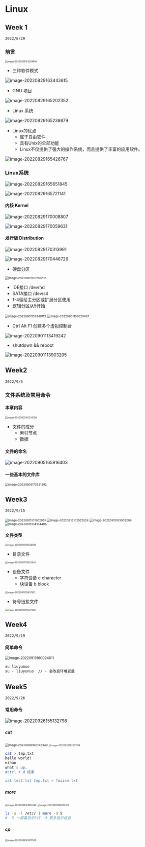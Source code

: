 # Linux

  

## Week 1

`2022/8/29`

### 前言

<img src="https://gitee.com/lynbz1018/image/raw/master/img/20220829163300.png" alt="image-20220829163259906" style="zoom:50%;" />

* 三种软件模式

![image-20220829163443615](https://gitee.com/lynbz1018/image/raw/master/img/20220829163444.png)



* GNU 项目

![image-20220829165202352](https://gitee.com/lynbz1018/image/raw/master/img/20220829165203.png)

* Linux 系统

![image-20220829165239879](https://gitee.com/lynbz1018/image/raw/master/img/20220829165240.png)

* Linux的优点
  * 属于自由软件
  * 具有Unix的全部功能
  * Linux不仅提供了强大的操作系统，而且提供了丰富的应用软件。

![image-20220829165426767](https://gitee.com/lynbz1018/image/raw/master/img/20220829165427.png)



### Linux系统

  

![image-20220829165651845](https://gitee.com/lynbz1018/image/raw/master/img/20220829165652.png)

   

![image-20220829165721141](https://gitee.com/lynbz1018/image/raw/master/img/20220829165722.png)

#### 内核 Kernel

![image-20220829170008807](https://gitee.com/lynbz1018/image/raw/master/img/20220829170009.png)

![image-20220829170059631](https://gitee.com/lynbz1018/image/raw/master/img/20220829170100.png)

 

#### 发行版 Distribution



![image-20220829170313991](https://gitee.com/lynbz1018/image/raw/master/img/20220829170315.png)

![image-20220829170446726](https://gitee.com/lynbz1018/image/raw/master/img/20220829170447.png)



* 硬盘分区

<img src="https://gitee.com/lynbz1018/image/raw/master/img/20220901103252.png" alt="image-20220901103250516" style="zoom:67%;" />

* IDE接口 /dev/hd
* SATA接口 /dev/sd
* 1-4留给主分区或扩展分区使用
* 逻辑分区从5开始

<img src="https://gitee.com/lynbz1018/image/raw/master/img/20220901103349.png" alt="image-20220901103348113" style="zoom:67%;" />

<img src="https://gitee.com/lynbz1018/image/raw/master/img/20220901103624.png" alt="image-20220901103623467" style="zoom:67%;" />

* Ctrl Alt F1 创建多个虚拟控制台

![image-20220901113419242](https://gitee.com/lynbz1018/image/raw/master/img/20220901113420.png)

* shutdown && reboot

![image-20220901113903205](https://gitee.com/lynbz1018/image/raw/master/img/20220901113904.png)



## Week2

`2022/9/5`

### 文件系统及常用命令



#### 本章内容

<img src="https://gitee.com/lynbz1018/image/raw/master/img/20220905164039.png" alt="image-20220905164038056" style="zoom:50%;" />



* 文件的成分
  * 索引节点
  * 数据

#### 文件的命名

![image-20220905165916403](https://gitee.com/lynbz1018/image/raw/master/img/20220905165917.png)

#### 一些基本的文件库

<img src="https://gitee.com/lynbz1018/image/raw/master/img/20220905170522.png" alt="image-20220905170521292" style="zoom:67%;" />

## Week3

`2022/9/15`

<img src="C:%5CUsers%5Clyn95%5CAppData%5CRoaming%5CTypora%5Ctypora-user-images%5Cimage-20220915101902051.png" alt="image-20220915101902051" style="zoom:67%;" />

<img src="C:%5CUsers%5Clyn95%5CAppData%5CRoaming%5CTypora%5Ctypora-user-images%5Cimage-20220915102525524.png" alt="image-20220915102525524" style="zoom:67%;" />

<img src="C:%5CUsers%5Clyn95%5CAppData%5CRoaming%5CTypora%5Ctypora-user-images%5Cimage-20220915103905299.png" alt="image-20220915103905299" style="zoom:67%;" />

<img src="C:%5CUsers%5Clyn95%5CAppData%5CRoaming%5CTypora%5Ctypora-user-images%5Cimage-20220915104214496.png" alt="image-20220915104214496" style="zoom:67%;" />

#### 文件类型

<img src="C:%5CUsers%5Clyn95%5CAppData%5CRoaming%5CTypora%5Ctypora-user-images%5Cimage-20220915113544300.png" alt="image-20220915113544300" style="zoom:50%;" />

* 目录文件

<img src="C:%5CUsers%5Clyn95%5CAppData%5CRoaming%5CTypora%5Ctypora-user-images%5Cimage-20220915113620845.png" alt="image-20220915113620845" style="zoom:50%;" />

* 设备文件
  * 字符设备 c character
  * 块设备 b block

<img src="https://gitee.com/lynbz1018/image/raw/master/img/20220915113638.png" alt="image-20220915113637621" style="zoom:50%;" />

* 符号链接文件

<img src="C:%5CUsers%5Clyn95%5CAppData%5CRoaming%5CTypora%5Ctypora-user-images%5Cimage-20220915113727028.png" alt="image-20220915113727028" style="zoom:50%;" />



## Week4

`2022/9/19`

#### 简单命令

<img src="C:%5CUsers%5Clyn95%5CAppData%5CRoaming%5CTypora%5Ctypora-user-images%5Cimage-20220919160024011.png" alt="image-20220919160024011" style="zoom:80%;" />



```markdown
su liuyunuo
su - liuyunuo  // - 会改变环境变量
```



## Week5

`2022/9/26`

#### 常用命令

![image-20220926155132798](https://gitee.com/lynbz1018/image/raw/master/img/20220926155134.png)

##### **cat**

<img src="C:%5CUsers%5Clyn95%5CAppData%5CRoaming%5CTypora%5Ctypora-user-images%5Cimage-20220926162345343.png" alt="image-20220926162345343" style="zoom:67%;" />

<img src="C:%5CUsers%5Clyn95%5CAppData%5CRoaming%5CTypora%5Ctypora-user-images%5Cimage-20220926162631798.png" alt="image-20220926162631798" style="zoom:50%;" />



```bash
cat > tmp.txt
hello world!
nihao
what's up.
#ctrl + d 结束

cat test.txt tmp.txt > fusion.txt
```

##### **more**

<img src="C:%5CUsers%5Clyn95%5CAppData%5CRoaming%5CTypora%5Ctypora-user-images%5Cimage-20220926164814590.png" alt="image-20220926164814590" style="zoom:50%;" />

<img src="C:%5CUsers%5Clyn95%5CAppData%5CRoaming%5CTypora%5Ctypora-user-images%5Cimage-20220926164832182.png" alt="image-20220926164832182" style="zoom: 50%;" />

```bash
ls -a -l /etc/ | more -d 5
# -5 一屏幕显示5行 -d 更多提示信息
```



##### cp

<img src="C:%5CUsers%5Clyn95%5CAppData%5CRoaming%5CTypora%5Ctypora-user-images%5Cimage-20220926165107006.png" alt="image-20220926165107006" style="zoom:50%;" />